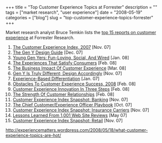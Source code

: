 +++
title = "Top Customer Experience Topics at Forrester"
description = ""
tags = ["market research", "user experience"]
date = "2008-05-19"
categories = ["blog"]
slug = "top-customer-experience-topics-forrester"
+++



<p>Market research analyst Bruce Temkin lists the <a href="http://experiencematters.wordpress.com/2008/05/18/what-customer-experience-topics-are-hot/">top 15 reports on customer experience</a> at Forrester Research.</p>
<ol>
<li><a title="(Forrester) The Customer Experience Index, 2007" href="http://www.forrester.com/go?docid=43877">The Customer Experience Index, 2007</a>&nbsp;[Nov. 07]</li>
<li><a title="(Forrester) The Gen Y Design Guide " href="http://www.forrester.com/go?docid=43977" target="_blank">The Gen Y Design Guide</a>&nbsp;[Dec. 07]</li>
<li><a title="(Forrester) Young Gen Yers- Fun-Loving, Social, And Wired" href="http://www.forrester.com/go?docid=44518" target="_blank">Young Gen Yers: Fun-Loving, Social, And Wired</a>&nbsp;[Jan. 08]</li>
<li><a title="(Forrester) The Experiences That Satisfy Consumers" href="http://www.forrester.com/go?docid=44831" target="_blank">The Experiences That Satisfy Consumers</a>&nbsp;[Feb. 08]</li>
<li><a title="(Forrester) The Business Impact Of Customer Experience" href="http://www.forrester.com/go?docid=45189" target="_blank">The Business Impact Of Customer Experience</a>&nbsp;[Mar. 08]</li>
<li><a title="(Forrester) Gen Y Is Truly Different; Design Accordingly " href="http://www.forrester.com/go?docid=43647" target="_blank">Gen Y Is Truly Different; Design Accordingly</a>&nbsp;[Nov. 07]</li>
<li><a title="(Forrester) Experience-Based Differentiation " href="http://www.forrester.com/go?docid=40656" target="_blank">Experience-Based Differentiation</a>&nbsp;[Jan. 07]</li>
<li><a title="(Forrester) Obstacles To Customer Experience Success, 2008" href="http://www.forrester.com/go?docid=44803" target="_blank">Obstacles To Customer Experience Success, 2008</a>&nbsp;[Feb. 08]</li>
<li><a title="(Forrester) Customer Experience Innovation In Three Steps" href="http://www.forrester.com/go?docid=45104" target="_blank">Customer Experience Innovation In Three Steps</a>&nbsp;[Feb. 08]</li>
<li><a title="(Forrester) The Strength Of Customer Relationships" href="http://www.forrester.com/go?docid=45168" target="_blank">The Strength Of Customer Relationships</a>&nbsp;[Feb. 08]</li>
<li><a title="(Forrester) Customer Experience Index Snapshot- Banking" href="http://www.forrester.com/go?docid=44059" target="_blank">Customer Experience Index Snapshot: Banking</a>&nbsp;[Nov. 07]</li>
<li><a title="(Forrester) The Chief Customer/Experience Officer Playbook" href="http://www.forrester.com/go?docid=43539" target="_blank">The Chief Customer/Experience Officer Playbook</a>&nbsp;[Oct. 07]</li>
<li><a title="(Forrester) Customer Experience Index Snapshot- Insurance Carriers" href="http://www.forrester.com/go?docid=44095" target="_blank">Customer Experience Index Snapshot: Insurance Carriers</a>&nbsp;[Nov. 07]</li>
<li><a title="(Forrester) Lessons Learned From 1,001 Web Site Reviews" href="http://www.forrester.com/go?docid=42387" target="_blank">Lessons Learned From 1,001 Web Site Reviews</a>&nbsp;[May 07]</li>
<li><a title="(Forrester) Customer Experience Index Snapshot- Retail" href="http://www.forrester.com/go?docid=44052" target="_blank">Customer Experience Index Snapshot: Retail</a>&nbsp;[Nov. 07]</li>
</ol>
    
  <a href="http://experiencematters.wordpress.com/2008/05/18/what-customer-experience-topics-are-hot/">http://experiencematters.wordpress.com/2008/05/18/what-customer-experience-topics-are-hot/</a>
